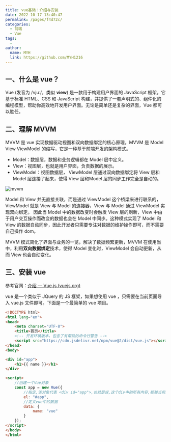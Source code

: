 ```yaml
---
title: vue基础：介绍与安装
date: 2022-10-17 13:40:47
permalink: /pages/f4d72c/
categories:
  - 前端
  - Vue
tags:
  - 
author: 
  name: MYH
  link: https://github.com/MYH1216
---
```

## 一、什么是 vue？

Vue (发音为 /vjuː/，类似 **view**) 是一款用于构建用户界面的 JavaScript 框架。它基于标准 HTML、CSS 和 JavaScript 构建，并提供了一套声明式的、组件化的编程模型，帮助你高效地开发用户界面。无论是简单还是复杂的界面，Vue 都可以胜任。

## 二、理解 MVVM

MVVM 是 vue 实现数据驱动视图和双向数据绑定的核心原理。MVVM 是 Model View ViewModel 的缩写，它是一种基于前端开发的架构模式。

- Model：数据层，数据和业务逻辑都在 Model 层中定义。
- View：视图层，也就是用户界面，负责数据的展示。
- ViewModel：视图数据层， ViewModel 层通过双向数据绑定将 View 层和 Model 层连接了起来，使得 View 层和Model 层的同步工作完全是自动的。

![mvvm](https://cdn.staticaly.com/gh/mengyahui/image-repository@master/vue/mvvm.v9ya7w4837k.jpg)

Model 和 View 并无直接关联，而是通过 ViewModel 这个桥梁来进行联系的，ViewModel 就是 View 与 Model 的连接器，View 与 Model 通过 ViewModel 实现双向绑定。 因此当 Model 中的数据改变时会触发 View 层的刷新，View 中由于用户交互操作而改变的数据也会在 Model 中同步。这种模式实现了 Model 和 View 的数据自动同步，因此开发者只需要专注对数据的维护操作即可，而不需要自己操作 dom。

MVVM 模式简化了界面与业务的一览，解决了数据频繁更新，MVVM 在使用当中，利用**双向数据绑定**技术，使得 Model 变化时，ViewModel 会自动更新，从而 View 也会自动变化。

## 三、安装 vue

参考官网：[介绍 — Vue.js (vuejs.org)](https://v2.cn.vuejs.org/v2/guide/#起步)

vue 是一个类似于 JQuery 的 JS 框架，如果想使用 vue ，只需要在当前页面导入 vue.js 文件即可。下面是一个最简单的 vue 项目。

```html
<!DOCTYPE html>
<html lang="en">
<head>
    <meta charset="UTF-8">
    <title>首页</title>
    <!-- 开发环境版本，包含了有帮助的命令行警告 -->
    <script src="https://cdn.jsdelivr.net/npm/vue@2/dist/vue.js"></script>
</head>
<body>

<div id="app">
    <h1>{{ name }}</h1>
</div>

<script>
    //创建一个Vue对象
    const app = new Vue({
        //指定,该对象代表 <div id="app">,也就是说,这个div中的所有内容,都被当前的app对象管理
        el: "#app",
        //定义vue中的数据
        data: {
            name: "vue"
        }
    });
</script>
</body>
</html>
```

